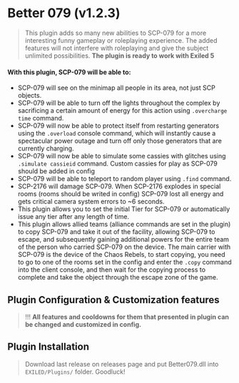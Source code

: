 # Better 079 (v1.2.3)
> This plugin adds so many new abilities to SCP-079 for a more interesting funny gameplay or roleplaying experience. The added features will not interfere with roleplaying and give the subject unlimited possibilities. **The plugin is ready to work with Exiled 5**
> 
#### With this plugin, SCP-079 will be able to:
- SCP-079 will see on the minimap all people in its area, not just SCP objects.
- SCP-079 will be able to turn off the lights throughout the complex by sacrificing a certain amount of energy for this action using ``.overcharge time`` command.
- SCP-079 will now be able to protect itself from restarting generators using the ``.overload`` console command, which will instantly cause a spectacular power outage and turn off only those generators that are currently charging.
- SCP-079 will now be able to simulate some cassies with glitches using ``.simulate cassieid`` command. Custom cassies for play as SCP-079 should be added in config
- SCP-079 will be able to teleport to random player using ``.find`` command.
- SCP-2176 will damage SCP-079. When SCP-2176 explodes in special rooms (rooms should be writed in config) SCP-079 lost all energy and gets critical camera system errors to ~6 seconds.
- This plugin allows you to set the initial Tier for SCP-079 or automatically issue any tier after any length of time.
- This plugin allows allied teams (alliance commands are set in the plugin) to copy SCP-079 and take it out of the facility, allowing SCP-079 to escape, and subsequently gaining additional powers for the entire team of the person who carried SCP-079 on the device. The main carrier with SCP-079 is the device of the Chaos Rebels, to start copying, you need to go to one of the rooms set in the config and enter the ``.copy`` command into the client console, and then wait for the copying process to complete and take the object through the escape zone of the game.

## Plugin Configuration & Customization features
> !!! **All features and cooldowns for them that presented in plugin can be changed and customized in config.**

## Plugin Installation
> Download last release on releases page and put Better079.dll into ``EXILED/Plugins/`` folder. Goodluck!
